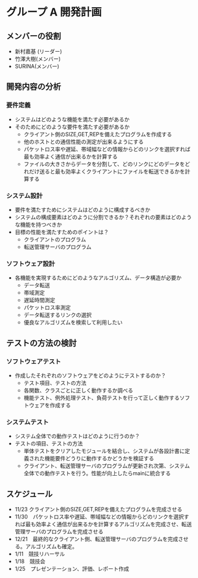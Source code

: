# グループ A 開発計画

## メンバーの役割
- 新村嘉基 (リーダー)
- 竹澤大樹(メンバー)
- SURINA(メンバー)
## 開発内容の分析

### 要件定義
- システムはどのような機能を満たす必要があるか
- そのためにどのような要件を満たす必要があるか
  - クライアント側のSIZE,GET,REPを備えたプログラムを作成する
  - 他のホストとの通信性能の測定が出来るようにする
  - パケットロス率や遅延、帯域幅などの情報からどのリンクを選択すれば最も効率よく通信が出来るかを計算する
  - ファイルの大きさからデータを分割して、どのリンクにどのデータをどれだけ送ると最も効率よくクライアントにファイルを転送できるかを計算する

###  システム設計

- 要件を満たすためにシステムはどのように構成するべきか
- システムの構成要素はどのように分割できるか？それぞれの要素はどのような機能を持つべきか
- 目標の性能を満たすためのポイントは？
  - クライアントのプログラム
  - 転送管理サーバのプログラム

### ソフトウェア設計
- 各機能を実現するためにどのようなアルゴリズム、データ構造が必要か
  - データ転送
  - 帯域測定
  - 遅延時間測定
  - パケットロス率測定
  - データ転送するリンクの選択
  - 優良なアルゴリズムを検索して利用したい

## テストの方法の検討

### ソフトウェアテスト
- 作成したそれぞれのソフトウェアをどのようにテストするのか？
  - テスト項目、テストの方法
  - 各関数、クラスごとに正しく動作するか調べる
  - 機能テスト、例外処理テスト、負荷テストを行って正しく動作するソフトウェアを作成する
### システムテスト
- システム全体での動作テストはどのように行うのか？
- テストの項目、テストの方法
  - 単体テストをクリアしたモジュールを結合し、システムが各設計書に定義された機能要件どうりに動作するかどうかを検証する
  - クライアント、転送管理サーバのプログラムが更新され次第、システム全体での動作テストを行う。性能が向上したらmainに統合する
## スケジュール
- 11/23 クライアント側のSIZE,GET,REPを備えたプログラムを完成させる
- 11/30　パケットロス率や遅延、帯域幅などの情報からどのリンクを選択すれば最も効率よく通信が出来るかを計算するアルゴリズムを完成させ、転送管理サーバのプログラムを完成させる
- 12/21　最終的なクライアント側、転送管理サーバのプログラムを完成させる。アルゴリズムも確定。
- 1/11　競技リハーサル
- 1/18　競技会
- 1/25　プレゼンテーション、評価、レポート作成